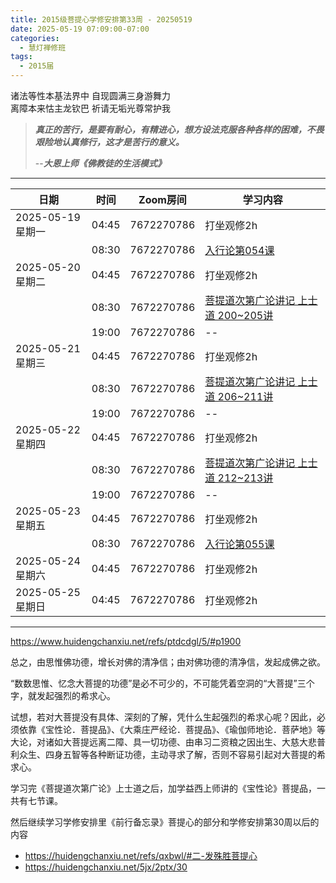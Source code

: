 ```yaml
---
title: 2015级菩提心学修安排第33周 - 20250519
date: 2025-05-19 07:09:00-07:00
categories:
  - 慧灯禅修班
tags:
  - 2015届
---
```

诸法等性本基法界中 自现圆满三身游舞力  
离障本来怙主龙钦巴 祈请无垢光尊常护我


> *__真正的苦行，是要有耐心，有精进心，想方设法克服各种各样的困难，不畏艰险地认真修行，这才是苦行的意义。__*
>
> --***大恩上师《佛教徒的生活模式》***

---

|日期 |时间|Zoom房间|学习内容|
|--|--|--|--|
| 2025-05-19 星期一|04:45|7672270786|打坐观修2h|
| |08:30|7672270786|[入行论第054课](https://huidengchanxiu.net/refs/rxl/05#第五十四节课) |
| 2025-05-20 星期二 |04:45|7672270786|打坐观修2h|
|   |08:30|7672270786| [菩提道次第广论讲记 上士道 200~205讲](https://box.hdcxb.net/%E7%A6%85%E4%BF%AE%E7%8F%AD/%E8%8F%A9%E6%8F%90%E9%81%93%E6%AC%A1%E7%AC%AC%E5%B9%BF%E8%AE%BA/0200.%E8%8F%A9%E6%8F%90%E9%81%93%E6%AC%A1%E7%AC%AC%E5%B9%BF%E8%AE%BA-%E4%B8%8A%E5%A3%AB%E9%81%9367_(200_YXPC0105).mp4) |
|   |19:00|7672270786|--|
| 2025-05-21 星期三  |04:45|7672270786|打坐观修2h|
|   |08:30|7672270786| [菩提道次第广论讲记 上士道 206~211讲](https://box.hdcxb.net/%E7%A6%85%E4%BF%AE%E7%8F%AD/%E8%8F%A9%E6%8F%90%E9%81%93%E6%AC%A1%E7%AC%AC%E5%B9%BF%E8%AE%BA/0206.%E8%8F%A9%E6%8F%90%E9%81%93%E6%AC%A1%E7%AC%AC%E5%B9%BF%E8%AE%BA-%E4%B8%8A%E5%A3%AB%E9%81%9373_(206_YXPC0105).mp4) |
|   |19:00|7672270786| -- |
| 2025-05-22 星期四|04:45|7672270786|打坐观修2h|
|   |08:30|7672270786| [菩提道次第广论讲记 上士道 212~213讲](https://box.hdcxb.net/%E7%A6%85%E4%BF%AE%E7%8F%AD/%E8%8F%A9%E6%8F%90%E9%81%93%E6%AC%A1%E7%AC%AC%E5%B9%BF%E8%AE%BA/0212.%E8%8F%A9%E6%8F%90%E9%81%93%E6%AC%A1%E7%AC%AC%E5%B9%BF%E8%AE%BA-%E4%B8%8A%E5%A3%AB%E9%81%9379_(212_YXPC0105).mp4) |
|   |19:00|7672270786|--|
| 2025-05-23 星期五|04:45|7672270786|打坐观修2h|
| |08:30|7672270786|[入行论第055课](https://huidengchanxiu.net/refs/rxl/05#第五十五节课) |
| 2025-05-24 星期六|04:45|7672270786| 打坐观修2h |
| 2025-05-25 星期日|04:45|7672270786| 打坐观修2h |

---
<https://www.huidengchanxiu.net/refs/ptdcdgl/5/#p1900>

总之，由思惟佛功德，增长对佛的清净信；由对佛功德的清净信，发起成佛之欲。

“数数思惟、忆念大菩提的功德”是必不可少的，不可能凭着空洞的“大菩提”三个字，就发起强烈的希求心。

试想，若对大菩提没有具体、深刻的了解，凭什么生起强烈的希求心呢？因此，必须依靠《宝性论．菩提品》、《大乘庄严经论．菩提品》、《瑜伽师地论．菩萨地》等大论，对诸如大菩提远离二障、具一切功德、由串习二资粮之因出生、大慈大悲普利众生、四身五智等各种断证功德，主动寻求了解，否则不容易引起对大菩提的希求心。

学习完《菩提道次第广论》上士道之后，加学益西上师讲的《宝性论》菩提品，一共有七节课。

然后继续学习学修安排里《前行备忘录》菩提心的部分和学修安排第30周以后的内容

- <https://huidengchanxiu.net/refs/qxbwl/#二-发殊胜菩提心>
- <https://huidengchanxiu.net/5jx/2ptx/30>


